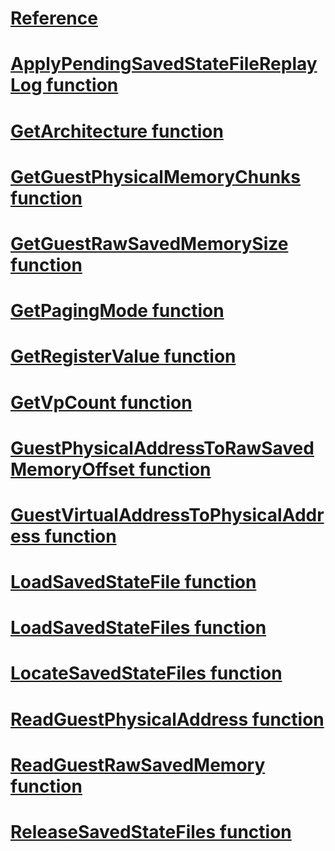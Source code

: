# [Reference](./reference/reference.md)
# [ApplyPendingSavedStateFileReplayLog function](./reference/ApplyPendingSavedStateFileReplayLog.md)
# [GetArchitecture function](./reference/GetArchitecture.md)
# [GetGuestPhysicalMemoryChunks function](./reference/GetGuestPhysicalMemoryChunks.md)
# [GetGuestRawSavedMemorySize function](./reference/GetGuestRawSavedMemorySize.md)
# [GetPagingMode function](./reference/GetPagingMode.md)
# [GetRegisterValue function](./reference/GetRegisterValue.md)
# [GetVpCount function](./reference/GetVpCount.md)
# [GuestPhysicalAddressToRawSavedMemoryOffset function](./reference/GuestPhysicalAddressToRawSavedMemoryOffset.md)
# [GuestVirtualAddressToPhysicalAddress function](./reference/GuestVirtualAddressToPhysicalAddress.md)
# [LoadSavedStateFile function](./reference/LoadSavedStateFile.md)
# [LoadSavedStateFiles function](./reference/LoadSavedStateFiles.md)
# [LocateSavedStateFiles function](./reference/LocateSavedStateFiles.md)
# [ReadGuestPhysicalAddress function](./reference/ReadGuestPhysicalAddress.md)
# [ReadGuestRawSavedMemory function](./reference/ReadGuestRawSavedMemory.md)
# [ReleaseSavedStateFiles function](./reference/ReleaseSavedStateFiles.md)